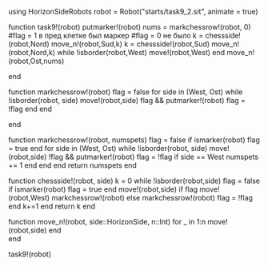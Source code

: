 using HorizonSideRobots
robot = Robot("starts/task9_2.sit", animate = true)

function task9!(robot)
    putmarker!(robot)
    nums = markchessrow!(robot, 0)
    #flag = 1 в пред клетке был маркер
    #flag = 0 не было
    k = chessside!(robot,Nord)
    move_n!(robot,Sud,k)
    k = chessside!(robot,Sud)
    move_n!(robot,Nord,k)
    while !isborder(robot,West)
        move!(robot,West)
    end
    move_n!(robot,Ost,nums)

    
end

function markchessrow!(robot)
    flag = false
    for side in (West, Ost)
        while !isborder(robot, side)
            move!(robot,side)
            flag && putmarker!(robot)
            flag = !flag
        end
    end

end

function markchessrow!(robot, numspets)
    flag = false
    if ismarker(robot)
        flag = true
    end
    for side in (West, Ost)
        while !isborder(robot, side)
            move!(robot,side)
            !flag && putmarker!(robot)
            flag = !flag
            if side == West
                numspets += 1
            end
        end
    end
    return numspets
end

function chessside!(robot, side)
    k = 0
    while !isborder(robot,side)
        flag = false
        if ismarker(robot)
            flag = true
        end
        move!(robot,side)
        if flag
            move!(robot,West)
            markchessrow!(robot)
        else
            markchessrow!(robot)
            flag = !flag
        end
        k+=1
    end
    return k
end

function move_n!(robot, side::HorizonSide, n::Int)
    for _ in 1:n
        move!(robot,side)
    end    
end

task9!(robot)
